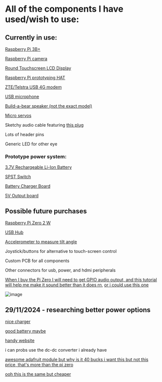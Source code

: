 # All of the components I have used/wish to use:
## Currently in use:

[Raspberry Pi 3B+](https://core-electronics.com.au/raspberry-pi-3-model-b-plus.html)

[Raspberry Pi camera](https://core-electronics.com.au/raspberry-pi-camera-board-v2-8-megapixels-38552.html)

[Round Touchscreen LCD Display](https://core-electronics.com.au/128inch-round-lcd-display-module-with-touch-240240-pixels.html)

[Raspberry Pi prototyping HAT](https://www.jaycar.com.au/prototyping-hat-for-raspberry-pi/p/XC9040)

[ZTE/Telstra USB 4G modem](https://www.officeworks.com.au/shop/officeworks/p/telstra-prepaid-4gx-usb-modem-telmf833v)

[USB microphone](https://www.officeworks.com.au/shop/officeworks/p/otto-usb-c-wired-lapel-microphone-otcck15lm)

[Build-a-bear speaker (not the exact model)](https://www.amazon.com.au/Aexit-Electroacoustic-External-13ry328qf203-Loudspeaker/dp/B07BDPJTB2)

[Micro servos](https://www.jaycar.com.au/arduino-compatible-9g-micro-servo-motor/p/YM2758)

Sketchy audio cable featuring [this plug](https://www.jaycar.com.au/3-5mm-gold-plug-4-pole/p/PP0138)

Lots of header pins

Generic LED for other eye

### Prototype power system:

[3.7V Rechargeable Li-Ion Battery](https://www.jaycar.com.au/18650-rechargeable-li-ion-battery-2600mah-3-7v-solder-tag/p/SB2313)

[SPST Switch](https://www.jaycar.com.au/spst-mini-rocker-switch/p/SK0984)

[Battery Charger Board](https://www.jaycar.com.au/duinotech-arduino-compatible-lithium-battery-usb-charger-module/p/XC4502)

[5V Output board](https://www.jaycar.com.au/duinotech-arduino-compatible-5v-dc-to-dc-converter-module/p/XC4512)

## Possible future purchases

[Raspberry Pi Zero 2 W](https://core-electronics.com.au/raspberry-pi-zero-2-w-wireless.html)

[USB Hub](https://core-electronics.com.au/adafruit-ch334f-mini-4-port-usb-hub-breakout.html)

[Accelerometer to measure tilt angle](https://core-electronics.com.au/adxl345-triple-axis-accelerometer-gy-291.html)

Joystick/buttons for alternative to touch-screen control

Custom PCB for all components

Other connectors for usb, power, and hdmi peripherals

[When I buy the Pi Zero I will need to get GPIO audio output, and this tutorial will help me make it sound better than it does rn](https://learn.adafruit.com/introducing-the-raspberry-pi-zero/audio-outputs), [or i could use this one](https://shallowsky.com/blog/hardware/pi-zero-audio.html)

![image](https://github.com/user-attachments/assets/5a3756a6-88e9-4e4b-bd3e-d7cea59d7c67)


## 29/11/2024 - researching better power options
[nice charger](https://core-electronics.com.au/makerverse-usb-c-lipo-charger.html)

[good battery maybe](https://core-electronics.com.au/polymer-lithium-ion-battery-2000mah-38459.html)

[handy website](https://www.circuitbasics.com/how-to-power-your-raspberry-pi-with-a-lithium-battery/)

i can probs use the dc-dc converter i already have

[awesome adafruit module but why is it 40 bucks i want this but not this price, that's more than the pi zero](https://core-electronics.com.au/powerboost-1000-charger-rechargeable-5v-lipo-usb-boost-at-1a-1000c.html)

[ooh this is the same but cheaper](https://core-electronics.com.au/powerboost-500-charger-rechargeable-5v-lipo-usb-boost-at-500ma.html)
